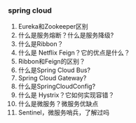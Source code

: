 ### spring cloud
1. Eureka和Zookeeper区别
2. 什么是服务熔断？什么是服务降级?
3. 什么是Ribbon？
4. 什么是 Netflix Feign？它的优点是什么？
5. Ribbon和Feign的区别？
6. 什么是Spring Cloud Bus?
7. Spring Cloud Gateway?
8. 什么是SpringCloudConfig?
9. 什么是 Hystrix？它如何实现容错？
10. 什么是微服务？微服务优缺点
11. Sentinel，微服务哨兵，了解过吗